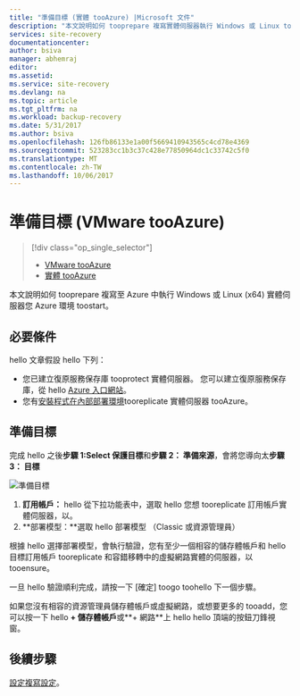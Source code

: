 ```yaml
---
title: "準備目標 (實體 tooAzure) |Microsoft 文件"
description: "本文說明如何 tooprepare 複寫實體伺服器執行 Windows 或 Linux tooAzure 您 Azure 環境 toostart。"
services: site-recovery
documentationcenter: 
author: bsiva
manager: abhemraj
editor: 
ms.assetid: 
ms.service: site-recovery
ms.devlang: na
ms.topic: article
ms.tgt_pltfrm: na
ms.workload: backup-recovery
ms.date: 5/31/2017
ms.author: bsiva
ms.openlocfilehash: 126fb86133e1a00f5669410943565c4cd78e4369
ms.sourcegitcommit: 523283cc1b3c37c428e77850964dc1c33742c5f0
ms.translationtype: MT
ms.contentlocale: zh-TW
ms.lasthandoff: 10/06/2017
---
```

# <a name="prepare-target-vmware-tooazure"></a>準備目標 (VMware tooAzure)
> [!div class="op_single_selector"]
> * [VMware tooAzure](./site-recovery-prepare-target-vmware-to-azure.md)
> * [實體 tooAzure](./site-recovery-prepare-target-physical-to-azure.md)

本文說明如何 tooprepare 複寫至 Azure 中執行 Windows 或 Linux (x64) 實體伺服器您 Azure 環境 toostart。

## <a name="prerequisites"></a>必要條件

hello 文章假設 hello 下列：
- 您已建立復原服務保存庫 tooprotect 實體伺服器。 您可以建立復原服務保存庫，從 hello [Azure 入口網站](http://portal.azure.com "Azure 入口網站")。
- 您有[安裝程式在內部部署環境](./site-recovery-set-up-physical-to-azure.md)tooreplicate 實體伺服器 tooAzure。

## <a name="prepare-target"></a>準備目標

完成 hello 之後**步驟 1:Select 保護目標**和**步驟 2： 準備來源**，會將您導向太**步驟 3： 目標**

![準備目標](./media/site-recovery-prepare-target-physical-to-azure/prepare-target-physical-to-azure.png)

1. **訂用帳戶：** hello 從下拉功能表中，選取 hello 您想 tooreplicate 訂用帳戶實體伺服器，以。
2. **部署模型：**選取 hello 部署模型 （Classic 或資源管理員）

根據 hello 選擇部署模型，會執行驗證，您有至少一個相容的儲存體帳戶和 hello 目標訂用帳戶 tooreplicate 和容錯移轉中的虛擬網路實體的伺服器，以 tooensure。

一旦 hello 驗證順利完成，請按一下 [確定] toogo toohello 下一個步驟。

如果您沒有相容的資源管理員儲存體帳戶或虛擬網路，或想要更多的 tooadd，您可以按一下 hello **+ 儲存體帳戶**或**+ 網路**上 hello hello 頂端的按鈕刀鋒視窗。

## <a name="next-steps"></a>後續步驟
[設定複寫設定](./site-recovery-setup-replication-settings-vmware.md)。

